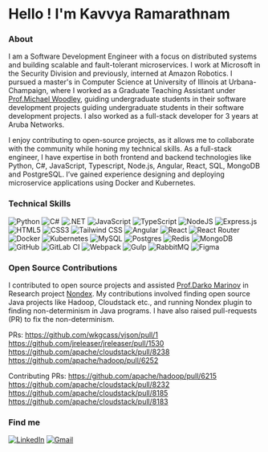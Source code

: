 
<h1> Hello ! I'm Kavvya Ramarathnam</h1>

### About
I am a Software Development Engineer with a focus on distributed systems and building scalable and fault-tolerant microservices. I work at Microsoft in the Security Division and previously, interned at Amazon Robotics. I pursued a master's in Computer Science at University of Illinois at Urbana-Champaign, where I worked as a Graduate Teaching Assistant under [Prof.Michael Woodley](https://www.linkedin.com/in/miwoodley/), guiding undergraduate students in their software development projects guiding undergraduate students in their software development projects. I also worked as a full-stack developer for 3 years at Aruba Networks.

I enjoy contributing to open-source projects, as it allows me to collaborate with the community while honing my technical skills. As a full-stack engineer, I have expertise in both frontend and backend technologies like Python, C#, JavaScript, Typescript, Node.js, Angular, React, SQL, MongoDB and PostgreSQL. I’ve gained experience designing and deploying microservice applications using Docker and Kubernetes.

### Technical Skills

![Python](https://img.shields.io/badge/python-3670A0?logo=python&logoColor=ffdd54)
![C#](https://img.shields.io/badge/c%23-239120?logo=csharp&logoColor=ffffff)
![.NET](https://img.shields.io/badge/.NET-512BD4?logo=.net&logoColor=ffffff)
![JavaScript](https://img.shields.io/badge/javascript-%23323330.svg?logo=javascript&logoColor=%23F7DF1E)
![TypeScript](https://img.shields.io/badge/typescript-%23007ACC.svg?slogo=typescript&logoColor=white)
![NodeJS](https://img.shields.io/badge/node.js-6DA55F?logo=node.js&logoColor=white)
![Express.js](https://img.shields.io/badge/express.js-%23404d59.svg?logo=express&logoColor=%2361DAFB)
![HTML5](https://img.shields.io/badge/HTML5-E34F26?logo=html5&logoColor=white)
![CSS3](https://img.shields.io/badge/css3-%231572B6.svg?logo=css3&logoColor=white)
![Tailwind CSS](https://img.shields.io/badge/Tailwind_CSS-06B6D4?logo=tailwindcss&logoColor=ffffff)
![Angular](https://img.shields.io/badge/angular-%23DD0031.svg?logo=angular&logoColor=white)
![React](https://img.shields.io/badge/react-%2320232a.svg?logo=react&logoColor=%2361DAFB)
![React Router](https://img.shields.io/badge/React_Router-CA4245?logo=react-router&logoColor=white)
![Docker](https://img.shields.io/badge/docker-%230db7ed.svg?logo=docker&logoColor=white)
![Kubernetes](https://img.shields.io/badge/kubernetes-%23326ce5.svg?logo=kubernetes&logoColor=white)
![MySQL](https://img.shields.io/badge/mysql-%2300f.svg?logo=mysql&logoColor=white)
![Postgres](https://img.shields.io/badge/postgres-%23316192.svg?logo=postgresql&logoColor=white)
![Redis](https://img.shields.io/badge/redis-%23DD0031.svg?logo=redis&logoColor=white)
![MongoDB](https://img.shields.io/badge/MongoDB-%234ea94b.svg?logo=mongodb&logoColor=white)
![GitHub](https://img.shields.io/badge/GitHub-181717?logo=github&logoColor=ffffff)
![GitLab CI](https://img.shields.io/badge/gitlab%20ci-%23181717.svg?logo=gitlab&logoColor=white)
![Webpack](https://img.shields.io/badge/Webpack-8DD6F9?logo=webpack&logoColor=ffffff)
![Gulp](https://img.shields.io/badge/Gulp-CF4647?logo=gulp&logoColor=ffffff)
![RabbitMQ](https://img.shields.io/badge/RabbitMQ-FF6600?logo=rabbitmq&logoColor=ffffff)
![Figma](https://img.shields.io/badge/Figma-F24E1E?logo=figma&logoColor=ffffff)

### Open Source Contributions

I contributed to open source projects and assisted [Prof.Darko Marinov](https://www.linkedin.com/in/darko-marinov/) in Research project [Nondex](https://github.com/TestingResearchIllinois/NonDex). My contributions involved finding open source Java projects like Hadoop, Cloudstack etc., and running Nondex plugin to finding non-determinism in Java programs. I have also raised pull-requests (PR) to fix the non-determinism.

PRs: 
https://github.com/wkgcass/vjson/pull/1 
https://github.com/jreleaser/jreleaser/pull/1530
https://github.com/apache/cloudstack/pull/8238
https://github.com/apache/hadoop/pull/6252

Contributing PRs:
https://github.com/apache/hadoop/pull/6215
https://github.com/apache/cloudstack/pull/8232
https://github.com/apache/cloudstack/pull/8185
https://github.com/apache/cloudstack/pull/8183


### Find me
[![LinkedIn](https://img.shields.io/badge/LinkedIn-0077B5?logo=linkedin&logoColor=white)](https://www.linkedin.com/in/kavvya-ramarathnam/)
[![Gmail](https://img.shields.io/badge/Gmail-D14836?logo=gmail&logoColor=white)](mailto:kavvya.ramarathnam@gmail.com)
